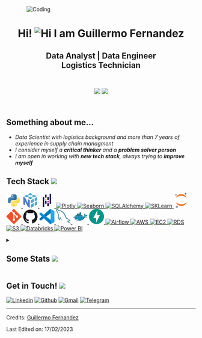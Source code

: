 <!-- Image -->
<picture> <img alt="Coding" src="https://user-images.githubusercontent.com/110403753/196526729-72e5196b-7b20-4d63-8c9e-ce78010e159a.gif" align="right" style="width:450px;heigth:450px;"> </picture>

<br>
<!-- Greeting -->
<h1 align="center"> 
Hi! 
<picture> <img alt="Hi" src="https://user-images.githubusercontent.com/110403753/198710450-57a3dcf1-8124-400d-9b8f-81a3ad993ec7.gif" width="30px"> </picture>
I am Guillermo Fernandez
</h1>

<!-- Profession and Badges -->
<h2 align="center">
Data Analyst | Data Engineer
  <br>
Logistics Technician
</h2>
<br>
<p align="center">
  <picture> <img src="https://img.shields.io/badge/Lives-Argentina-brightgreen?style=flat"> </picture>
  <picture> <img src="https://img.shields.io/badge/Languages-Spanish%20%26%20English-brightgreen?style=flat"> </picture>
</p>
<br>
<h2>
Something about me...
</h2> 

* *Data Scientist with logistics background and more than 7 years of experience in supply chain managment*  
* *I consider myself a **critical thinker** and a **problem solver person***
* *I am open in working with **new tech stack**, always trying to **improve myself***  

<!-- Links of each tool -->
<h2>
Tech Stack
<picture> <img src = "https://i.giphy.com/media/QssGEmpkyEOhBCb7e1/giphy.webp" width="40px"> </picture>
</h2>

<a href="https://www.python.org" target="Python"> <img alt="Python" src="https://raw.githubusercontent.com/devicons/devicon/master/icons/python/python-original.svg" style="width:40px;height:40px;"> </a> 
<a href="https://numpy.org/" target="Numpy"> <img alt="Numpy" src="https://github.com/devicons/devicon/blob/master/icons/numpy/numpy-original.svg" style="width:40px;height:40px;"> </a>
<a href="https://pandas.pydata.org/" target="Pandas"> <img alt="Pandas" src="https://github.com/devicons/devicon/blob/master/icons/pandas/pandas-original.svg" style="width:40px;height:40px;"> </a>
<a href="https://plotly.com/" target="Plotly"> <img alt="Plotly" src="https://upload.wikimedia.org/wikipedia/commons/8/84/Matplotlib_icon.svg" style="width:40px;height:40px;"> </a>
<a href="https://seaborn.pydata.org" target="Seaborn"> <img alt="Seaborn" src="https://seaborn.pydata.org/_images/logo-mark-lightbg.svg" style="width:40px;height:40px;"> </a>
<a href="https://www.sqlalchemy.org/" target="SQLAlchemy"> <img alt="SQLAlchemy" src="https://cdn.jsdelivr.net/gh/devicons/devicon/icons/sqlalchemy/sqlalchemy-original.svg" style="width:40px;height:40px;">
<a href="https://scikit-learn.org/stable/index.html" target="SKLearn"> <img alt="SKLearn" src="https://user-images.githubusercontent.com/110403753/215380299-c2e13fce-1063-4626-9af7-fd708af21aed.svg" style="width:40px;height:40px;">
<a href="https://jupyter.org/" target="Jupyter"> <img alt="Jupyter" src="https://github.com/devicons/devicon/blob/master/icons/jupyter/jupyter-original.svg" style="width:40px;height:40px;"> </a>
<a href="https://git-scm.com/" target="Git"> <img alt="Git" src="https://github.com/devicons/devicon/blob/master/icons/git/git-original.svg" style="width:40px;height:40px;"> </a>
<a href="https://github.com/" target="Github"> <img alt="github" src="https://github.com/devicons/devicon/blob/master/icons/github/github-original.svg" style="width:40px;height:40px;"> </a>
<a href="https://code.visualstudio.com/" target="Visual Studio Code"> <img alt="VSC" src="https://github.com/devicons/devicon/blob/master/icons/vscode/vscode-original.svg" style="width:40px;height:40px;"> </a>
<a href="https://www.mysql.com/" target="MySQL"> <img alt="MySQL" src="https://github.com/devicons/devicon/blob/master/icons/mysql/mysql-original.svg" style="width:40px;height:40px;"> </a>
<a href="https://www.docker.com" target="Docker"> <img alt="Docker" src="https://github.com/devicons/devicon/blob/master/icons/docker/docker-original.svg" style="width:40px;height:40px;"> </a> 
<a href="https://fastapi.tiangolo.com/" target="FastAPI"> <img alt="FastAPI" src="https://github.com/devicons/devicon/blob/master/icons/fastapi/fastapi-original.svg" style="width:40px;height:40px;"> </a>
<a href="https://airflow.apache.org/" target="Airflow"> <img alt="Airflow" src="https://miro.medium.com/max/700/0*ICxzNyns9DR90WNS" style="width:40px;height:40px;"> </a>
<a href="https://aws.amazon.com/" target="AWS"> <img alt="AWS" src="https://user-images.githubusercontent.com/110403753/215379351-dcfd79cd-a105-4021-9f97-15ce17f750ce.svg" style="width:40px;height:40px;"> </a>
<a href="https://aws.amazon.com/es/ec2/?nc2=h_ql_prod_fs_ec2" target="EC2"> <img alt="EC2" src="https://user-images.githubusercontent.com/110403753/215379089-297eca2c-319e-49ee-ac8b-22a4f357ee20.svg" style="width:40px;height:40px;"> </a>
<a href="https://aws.amazon.com/es/rds/?nc2=h_ql_prod_fs_rds" target="RDS"> <img alt="RDS" src="https://user-images.githubusercontent.com/110403753/215379152-e23020e5-df92-43c9-81d9-cdce6764f635.svg" style="width:40px;height:40px;"> </a>
<a href="https://aws.amazon.com/es/s3/?nc2=h_ql_prod_fs_s3" target="S3"> <img alt="S3" src="https://user-images.githubusercontent.com/110403753/215378849-e0127a90-1638-4f7c-8ac1-e80bf09cf769.svg" style="width:40px;height:40px;"> </a>
<a href="https://www.databricks.com" target="Databricks"> <img alt="Databricks" src="https://assets-global.website-files.com/60d9fbbfcd9fcb40bad8aac3/60fae2c9b6f2dd2ebad2ca05_databricks-logo-icon.png" style="width:40px;height:40px;"> </a>
<a href="https://powerbi.microsoft.com" target="PowerBI"> <img alt="Power BI" src="https://upload.wikimedia.org/wikipedia/commons/c/cf/New_Power_BI_Logo.svg" style="width:40px;height:40px;"> </a>


<!-- User stats -->
<details> <summary> <h2> 
Some Stats 
<picture> <img src = "https://user-images.githubusercontent.com/110403753/198710768-f6ec7333-b113-4b7a-8b31-df53ef0abe6d.gif" width="40px"> </picture>
</h2> </summary> 

<img Title="Github Stats" alt="Github Stats" src="https://github-readme-stats.vercel.app/api?username=fernandezguille&show_icons=true&count_private=true&theme=tokyonight" style="height:200px;">
<!<img Title="Most used Languages" alt="Most used Languages" src="https://github-readme-stats.vercel.app/api/top-langs/?username=fernandezguille" style="height:200px;">
<img Title="Typing Speed" alt="Typing Speed" src="https://www.ratatype.com/certificates/en/es/0/4/2/4966042.webp?1667340237" style="height:200px;"> 
</details>


<!-- Contact info -->
<h2>
Get in Touch!
<picture> <img src = "https://media.giphy.com/media/6wcBC9tsubD5jrDL6g/giphy.gif" width="80px"> </picture>
</h2>

<a href="https://www.linkedin.com/in/fernandezguillermo"><img alt="Linkedin" title="Connect with me" src="https://img.shields.io/badge/Linkedin-0077B5?style=flat&logo=linkedin&logoColor=white"></a>
<a href="https://github.com/Fernandezguille"><img alt="Github" title="my Github" src="https://img.shields.io/badge/GitHub-100000?style=flat&logo=github&logoColor=white"></a>
<a href="mailto:fernandez.caruso.g@gmail.com"><img alt="Gmail" title="email me" src="https://img.shields.io/badge/Gmail-D14836?style=flat&logo=gmail&logoColor=white"></a>
<a href="https://t.me/guilleyeuge"><img alt="Telegram" title="message me on Telegram" src="https://img.shields.io/badge/Telegram-2CA5E0?style=flat&logo=telegram&logoColor=white"></a>

-----
Credits: [Guillermo Fernandez](https://github.com/fernandezguille)

Last Edited on: 17/02/2023
